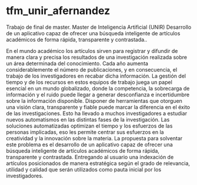 # tfm_unir_afernandez
Trabajo de final de master. Master de Inteligencia Artificial (UNIR)
Desarrollo de un aplicativo capaz de ofrecer una búsqueda inteligente de artículos académicos de forma rápida, transparente y contrastada..


En el mundo académico los artículos sirven para registrar y difundir de manera clara y precisa los resultados de una investigación realizada 
sobre un área determinada del conocimiento. Cada año aumenta considerablemente el número de publicaciones, y en consecuencia, el trabajo de los
investigadores en recabar dicha información. La gestión del tiempo y de los recursos en estos equipos de trabajo juega un papel esencial en un 
mundo globalizado, donde la competencia, la sobrecarga de información y el ruido puede llegar a generar desconfianza e incertidumbre sobre la 
información disponible. Disponer de herramientas que otorguen una visión clara, transparente y fiable puede marcar la diferencia en el éxito de
las investigaciones. Esto ha llevado a muchos investigadores a estudiar nuevos automatismos en las distintas fases de la investigación. 
Las soluciones automatizadas optimizan el tiempo y los esfuerzos de las personas implicadas, eso les permite centrar sus esfuerzos en la creatividad
y la innovación sobre la materia. La propuesta para solventar este problema es el desarrollo de un aplicativo capaz de ofrecer una búsqueda inteligente
de artículos académicos de forma rápida, transparente y contrastada. Entregando al usuario una indexación de artículos posicionados de manera 
estratégica según el grado de relevancia, utilidad y calidad que serán utilizados como pauta inicial por los investigadores.

